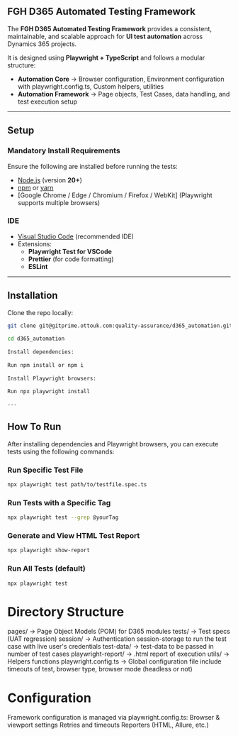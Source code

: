 ## FGH D365 Automated Testing Framework

The **FGH D365 Automated Testing Framework** provides a consistent, maintainable, and scalable approach for **UI test automation** across Dynamics 365 projects.  

It is designed using **Playwright + TypeScript** and follows a modular structure:  

- **Automation Core** → Browser configuration, Environment configuration with playwright.config.ts, Custom helpers, utilities
- **Automation Framework** → Page objects, Test Cases, data handling, and test execution setup  

---

## Setup

### Mandatory Install Requirements  

Ensure the following are installed before running the tests:  

- [Node.js](https://nodejs.org/en/download/) (version **20+**)  
- [npm](https://docs.npmjs.com/downloading-and-installing-node-js-and-npm) or [yarn](https://yarnpkg.com/)  
- [Google Chrome / Edge / Chromium / Firefox / WebKit] (Playwright supports multiple browsers)  

### IDE

- [Visual Studio Code](https://code.visualstudio.com/) (recommended IDE)  
- Extensions:  
  - **Playwright Test for VSCode**  
  - **Prettier** (for code formatting)  
  - **ESLint**  

---

## Installation

Clone the repo locally:  

```bash
git clone git@gitprime.ottouk.com:quality-assurance/d365_automation.git
 
cd d365_automation
 
Install dependencies:
 
Run npm install or npm i
 
Install Playwright browsers:
 
Run npx playwright install
 
---
 ```

## How To Run

After installing dependencies and Playwright browsers, you can execute tests using the following commands:

### Run Specific Test File

```bash
npx playwright test path/to/testfile.spec.ts
```

### Run Tests with a Specific Tag

```bash
npx playwright test --grep @yourTag
```

### Generate and View HTML Test Report

```bash
npx playwright show-report
```

### Run All Tests (default)  

```bash
npx playwright test

```

# Directory Structure

pages/           → Page Object Models (POM) for D365 modules
tests/           → Test specs (UAT regression)
session/         → Authentication session-storage to run the test case with live user's credentials
test-data/       → test-data to be passed in number of test cases
playwright-report/     → .html report of execution
utils/           → Helpers functions
playwright.config.ts      → Global configuration file include timeouts of test, browser type, browser mode (headless or not)

# Configuration

Framework configuration is managed via playwright.config.ts:
Browser & viewport settings
Retries and timeouts
Reporters (HTML, Allure, etc.)
